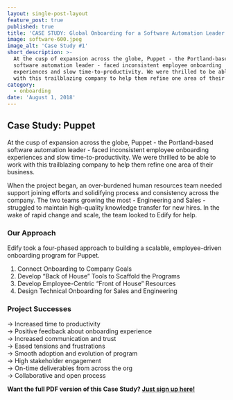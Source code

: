 ```yaml
---
layout: single-post-layout
feature_post: true
published: true
title: 'CASE STUDY: Global Onboarding for a Software Automation Leader'
image: software-600.jpeg
image_alt: 'Case Study #1'
short_description: >-
  At the cusp of expansion across the globe, Puppet - the Portland-based
  software automation leader - faced inconsistent employee onboarding
  experiences and slow time-to-productivity. We were thrilled to be able to work
  with this trailblazing company to help them refine one area of their business.
category:
  - onboarding
date: 'August 1, 2018'
---
```

## Case Study: Puppet

At the cusp of expansion across the globe, Puppet - the Portland-based software automation leader - faced inconsistent employee onboarding experiences and slow time-to-productivity. We were thrilled to be able to work with this trailblazing company to help them refine one area of their business.

When the project began, an over-burdened human resources team needed support joining efforts and solidifying process and consistency across the company. The two teams growing the most - Engineering and Sales - struggled to maintain high-quality knowledge transfer for new hires. In the wake of rapid  change and scale, the team looked to Edify for help.

### Our Approach

Edify took a four-phased approach to building a scalable, employee-driven onboarding program for Puppet.

1. Connect Onboarding to Company Goals
2. Develop “Back of House” Tools to Scaffold the Programs
3. Develop Employee-Centric “Front of House” Resources
4. Design Technical Onboarding for Sales and Engineering

### Project Successes

→  Increased time to productivity  
→  Positive feedback about onboarding experience  
→  Increased communication and trust  
→  Eased tensions and frustrations  
→  Smooth adoption and evolution of program  
→  High stakeholder engagement  
→  On-time deliverables from across the org  
→  Collaborative and open process

**Want the full PDF version of this Case Study? [Just sign up here!](http://eepurl.com/dkWwRv)**
